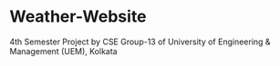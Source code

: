 # Weather-Website
4th Semester Project by CSE Group-13 of University of Engineering & Management (UEM), Kolkata
